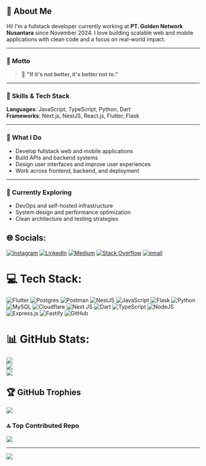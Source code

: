 ## 👋 About Me

Hi! I'm a fullstack developer currently working at **PT. Golden Network Nusantara** since November 2024. I love building scalable web and mobile applications with clean code and a focus on real-world impact.

---

### 🧭 Motto

> 📌 **"If it's not better, it's better not to."**

---

### 🔧 Skills & Tech Stack

**Languages**: JavaScript, TypeScript, Python, Dart  
**Frameworks**: Next.js, NestJS, React.js, Flutter, Flask

---

### 💼 What I Do

- Develop fullstack web and mobile applications  
- Build APIs and backend systems  
- Design user interfaces and improve user experiences  
- Work across frontend, backend, and deployment

---

### 🌱 Currently Exploring

- DevOps and self-hosted infrastructure  
- System design and performance optimization  
- Clean architecture and testing strategies



## 🌐 Socials:
[![Instagram](https://img.shields.io/badge/Instagram-%23E4405F.svg?logo=Instagram&logoColor=white)](https://instagram.com/r.e_ray) [![LinkedIn](https://img.shields.io/badge/LinkedIn-%230077B5.svg?logo=linkedin&logoColor=white)](https://linkedin.com/in/rayhan-zulfitri-dwi-cahyo) [![Medium](https://img.shields.io/badge/Medium-12100E?logo=medium&logoColor=white)](https://medium.com/@rayhanzulfitri) [![Stack Overflow](https://img.shields.io/badge/-Stackoverflow-FE7A16?logo=stack-overflow&logoColor=white)](https://stackoverflow.com/users/29201778) [![email](https://img.shields.io/badge/Email-D14836?logo=gmail&logoColor=white)](mailto:rayhanzulfitri) 

# 💻 Tech Stack:
![Flutter](https://img.shields.io/badge/Flutter-%2302569B.svg?style=for-the-badge&logo=Flutter&logoColor=white) ![Postgres](https://img.shields.io/badge/postgres-%23316192.svg?style=for-the-badge&logo=postgresql&logoColor=white) ![Postman](https://img.shields.io/badge/Postman-FF6C37?style=for-the-badge&logo=postman&logoColor=white) ![NestJS](https://img.shields.io/badge/nestjs-%23E0234E.svg?style=for-the-badge&logo=nestjs&logoColor=white) ![JavaScript](https://img.shields.io/badge/javascript-%23323330.svg?style=for-the-badge&logo=javascript&logoColor=%23F7DF1E) ![Flask](https://img.shields.io/badge/flask-%23000.svg?style=for-the-badge&logo=flask&logoColor=white) ![Python](https://img.shields.io/badge/python-3670A0?style=for-the-badge&logo=python&logoColor=ffdd54) ![MySQL](https://img.shields.io/badge/mysql-4479A1.svg?style=for-the-badge&logo=mysql&logoColor=white) ![Cloudflare](https://img.shields.io/badge/Cloudflare-F38020?style=for-the-badge&logo=Cloudflare&logoColor=white) ![Next JS](https://img.shields.io/badge/Next-black?style=for-the-badge&logo=next.js&logoColor=white) ![Dart](https://img.shields.io/badge/dart-%230175C2.svg?style=for-the-badge&logo=dart&logoColor=white) ![TypeScript](https://img.shields.io/badge/typescript-%23007ACC.svg?style=for-the-badge&logo=typescript&logoColor=white) ![NodeJS](https://img.shields.io/badge/node.js-6DA55F?style=for-the-badge&logo=node.js&logoColor=white) ![Express.js](https://img.shields.io/badge/express.js-%23404d59.svg?style=for-the-badge&logo=express&logoColor=%2361DAFB) ![Fastify](https://img.shields.io/badge/fastify-%23000000.svg?style=for-the-badge&logo=fastify&logoColor=white) ![GitHub](https://img.shields.io/badge/github-%23121011.svg?style=for-the-badge&logo=github&logoColor=white)
# 📊 GitHub Stats:
![](https://github-readme-stats.vercel.app/api?username=Ryftri&theme=dark&hide_border=false&include_all_commits=true&count_private=true)<br/>
![](https://nirzak-streak-stats.vercel.app/?user=Ryftri&theme=dark&hide_border=false)<br/>
![](https://github-readme-stats.vercel.app/api/top-langs/?username=Ryftri&theme=dark&hide_border=false&include_all_commits=true&count_private=true&layout=compact)

## 🏆 GitHub Trophies
![](https://github-profile-trophy.vercel.app/?username=Ryftri&theme=dark&no-frame=false&no-bg=true&margin-w=4)

### 🔝 Top Contributed Repo
![](https://github-contributor-stats.vercel.app/api?username=Ryftri&limit=5&theme=dark&combine_all_yearly_contributions=true)

---
[![](https://visitcount.itsvg.in/api?id=Ryftri&icon=0&color=13)](https://visitcount.itsvg.in)

<!-- Proudly created with GPRM ( https://gprm.itsvg.in ) -->
